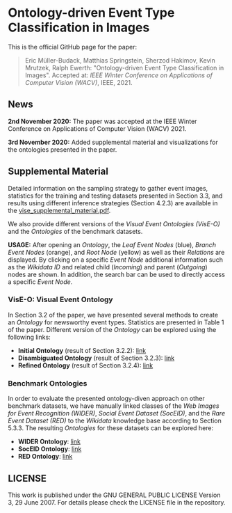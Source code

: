# Ontology-driven Event Type Classification in Images

This is the official GitHub page for the paper:

> Eric Müller-Budack, Matthias Springstein, Sherzod Hakimov, Kevin Mrutzek, Ralph Ewerth:
"Ontology-driven Event Type Classification in Images".
Accepted at: *IEEE Winter Conference on Applications of Computer Vision (WACV)*, IEEE, 2021.

## News

**2nd November 2020:** The paper was accepted at the IEEE Winter Conference on Applications of Computer Vision (WACV) 2021.

**3rd November 2020:** Added supplemental material and visualizations for the ontologies presented in the paper.


## Supplemental Material

Detailed information on the sampling strategy to gather event images, statistics for the training and testing datasets presented in Section 3.3, and results using different inference strategies (Section 4.2.3) are available in the [vise_supplemental_material.pdf](vise_supplemental_material.pdf). 

We also provide different versions of the *Visual Event Ontologies (VisE-O)* and the *Ontologies* of the benchmark datasets.

**USAGE:** After opening an *Ontology*, the *Leaf Event Nodes* (blue), *Branch Event Nodes* (orange), and *Root Node* (yellow) as well as their *Relations* are displayed. By clicking on a specific *Event Node* additional information such as the *Wikidata ID* and related child (*Incoming*) and parent (*Outgoing*) nodes are shown. In addition, the search bar can be used to directly access a specific *Event Node*.


### VisE-O: Visual Event Ontology

In Section 3.2 of the paper, we have presented several methods to create an *Ontology* for newsworthy event types. Statistics are presented in Table 1 of the paper. Different version of the *Ontology* can be explored using the following links:
- **Initial Ontology** (result of Section 3.2.2): [link](https://tibhannover.github.io/VisE/VisE-O_initial/index.html)
- **Disambiguated Ontology** (result of Section 3.2.3): [link](https://tibhannover.github.io/VisE/VisE-O_disambiguated/index.html)
- **Refined Ontology** (result of Section 3.2.4): [link](https://tibhannover.github.io/VisE/VisE-O_refined/index.html)


### Benchmark Ontologies

In order to evaluate the presented ontology-diven approach on other benchmark datasets, we have manually linked classes of the *Web Images for Event Recognition (WIDER)*, *Social Event Dataset (SocEID)*, and the *Rare Event Dataset (RED)* to the *Wikidata* knowledge base according to Section 5.3.3. The resulting *Ontologies* for these datasets can be explored here:
- **WIDER Ontology**: [link](https://tibhannover.github.io/VisE/WIDER/index.html)
- **SocEID Ontology**: [link](https://tibhannover.github.io/VisE/SocEID/index.html)
- **RED Ontology**: [link](https://tibhannover.github.io/VisE/RED/index.html)


## LICENSE

This work is published under the GNU GENERAL PUBLIC LICENSE Version 3, 29 June 2007. For details please check the LICENSE file in the repository.